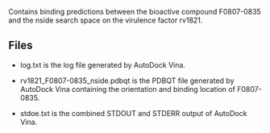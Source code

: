 Contains binding predictions between the bioactive compound F0807-0835 and the nside search space on the virulence factor rv1821.

## Files

- log.txt is the log file generated by AutoDock Vina.

- rv1821_F0807-0835_nside.pdbqt is the PDBQT file generated by AutoDock Vina containing the orientation and binding location of F0807-0835.

- stdoe.txt is the combined STDOUT and STDERR output of AutoDock Vina.

